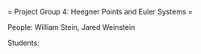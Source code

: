 = Project Group 4: Heegner Points and Euler Systems =

People: William Stein, Jared Weinstein

Students: 
